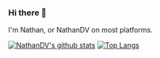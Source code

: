 ### Hi there 👋
I'm Nathan, or NathanDV on most platforms.

[![NathanDV's github stats](https://github-readme-stats.vercel.app/api?username=Nathan-DV&theme=onedark)](https://github.com/anuraghazra/github-readme-stats)
[![Top Langs](https://github-readme-stats.vercel.app/api/top-langs/?username=Nathan-DV&theme=onedark)](https://github.com/anuraghazra/github-readme-stats)
